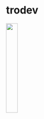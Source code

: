 # trodev

<img src="https://user-images.githubusercontent.com/74914169/189688190-662689f0-011d-494c-b5e5-5e69faef1a84.png" width=25% height=25%>
